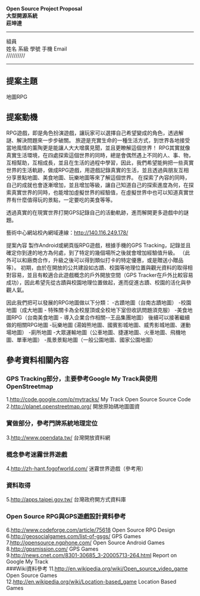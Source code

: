 **Open Source Project Proposal<br/>**
**大型開源系統<br/>**
**莊坤達<br/>**

***
組員<br/>
姓名     系級 	學號     	手機	         Email<br/>
//////////
***

## 提案主題
 地圖RPG

## 提案動機

RPG遊戲，即是角色扮演遊戲，讓玩家可以選擇自己希望變成的角色，透過解謎、解決問題來一步步破關。
旅遊是充實生命的一種生活方式，到世界各地接受當地風情的薰陶更是能讓人大大增廣見聞，並且更瞭解這個世界！
RPG其實就像真實生活環境，在四處探索這個世界的同時，總是會偶然遇上不同的人、事、物，互相幫助，互相成長，並且在生活的過程中學習，因此，我們希望能夠把一些真實世界的生活軌跡，做成RPG遊戲，用遊戲記錄真實的生活，並且透過與朋友互相分享景點地圖、美食地圖、玩樂地圖等來了解這個世界。
在探索了內容的同時，自己的成就也會逐漸增加，並且增加等級，讓自己知道自己的探索進度為何，在探索真實世界的同時，也能增加虛擬世界的經驗值，在虛擬世界中也可以知道真實世界有什麼值得玩的景點，一定要吃的美食等等。

透過真實的在現實世界打開GPS記錄自己的活動軌跡，進而解開更多遊戲中的謎題。



藝術中心網站校內網域連線：http://140.116.249.178/

提案內容
製作Android或網頁版RPG遊戲，根據手機的GPS Tracking，記錄並且確定你到達的地方為何處，到了特定的幾個場所之後就會增加經驗值升級。
（此外可以和廠商合作，升級之後可以得到類似打卡的特定優惠，或是贈送小贈品等）。
初期，由於在開放的公共建設如古蹟、校園等地理位置與觀光資料的取得相對容易，並且有較適合此遊戲概念的戶外開放空間（GPS Tracker在戶外比較容易成功），因此希望先從古蹟與校園地理位置做起，進而促進古蹟、校園的活化與參觀人氣。

因此我們把可以發展的RPG地圖做以下分類：
-古蹟地圖（台南古蹟地圖）
-校園地圖（成大地圖 - 特殊關卡為全校屋頂或全校地下室但收訊問題須克服）
-美食地圖RPG（台南美食地圖 - 導入企業合作相關--王品集團地圖）
後續可以接著繼續做的相關RPG地圖
-玩樂地圖 (湯姆熊地圖、國賓影城地圖、威秀影城地圖、運動場地圖）
-廁所地圖
-大眾運輸地圖（公車地圖、捷運地圖、火車地圖、飛機地圖、單車地圖）
-風景景點地圖（一般公園地圖、國家公園地圖）

## 參考資料相關內容

### GPS Tracking部分，主要參考Google My Track與使用OpenStreetmap
1.http://code.google.com/p/mytracks/ My Track Open Source Source Code<br/>
2.http://planet.openstreetmap.org/  開放原始碼地圖圖資<br/>

### 實做部分，參考門牌系統地理定位
3.http://www.opendata.tw/ 台灣開放資料網<br/>
### 概念參考迷霧世界遊戲
4.http://zh-hant.fogofworld.com/ 迷霧世界遊戲（參考用）<br/>
### 資料取得
5.http://apps.taipei.gov.tw/ 台灣政府開方式資料庫<br/>
### Open Source RPG與GPS遊戲設計資料參考
6.http://www.codeforge.com/article/75618 Open Source RPG Design<br/>
6.http://geosocialgames.com/list-of-gsgs/ GPS Games<br/>
7.http://opensource.ngphone.com/ Open Source Android Games<br/>
8.http://gpsmission.com/ GPS Games<br/>
9.http://news.cnet.com/8301-30685_3-20005713-264.html Report on Google My Track<br/>
###Wiki資料參考
11.http://en.wikipedia.org/wiki/Open_source_video_game Open Source Games<br/>
12.http://en.wikipedia.org/wiki/Location-based_game Location Based Games<br/>
